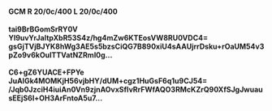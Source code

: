 #### GCM R 20/0c/400 L 20/0c/400
**tai9BrBGomSrRY0V**<br/>**Yl9uvYrJaltpXbR53S4z/hg4mZw6KTEosVW8RU0VDC4=**<br/>**gsGjTVjBJYK8hWg3AE5s5bzsCiQG7B890xiU4sAAUjrrDsku+rOaUM54v3pZo9v6kOuITTVatNZRmI0g...**<br/><br/>
**C6+gZ6YUACE+FPYe**<br/>**JuAIGk4MOMKjH56vjbHY/dUM+cgz1HuGsF6q1u9CJ54=**<br/>**/Jqb0JzciH4iuiAn0Vn9zjnAOvxSfIvRrFWfAQO3RMcKZrQ90XfSJgJwuausEEjS6l+OH3ArFntoA5u7...**